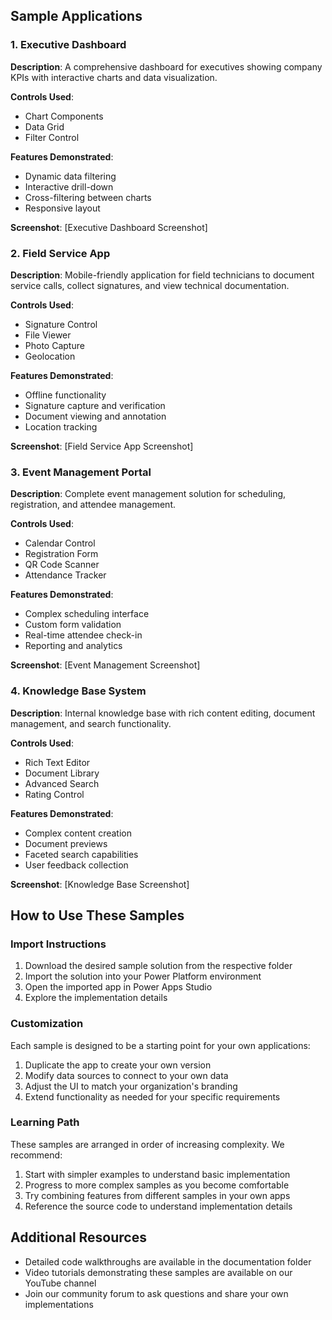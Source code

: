 

## Sample Applications

### 1. Executive Dashboard

**Description**: A comprehensive dashboard for executives showing company KPIs with interactive charts and data visualization.

**Controls Used**:
- Chart Components
- Data Grid
- Filter Control

**Features Demonstrated**:
- Dynamic data filtering
- Interactive drill-down
- Cross-filtering between charts
- Responsive layout

**Screenshot**: [Executive Dashboard Screenshot]

### 2. Field Service App

**Description**: Mobile-friendly application for field technicians to document service calls, collect signatures, and view technical documentation.

**Controls Used**:
- Signature Control
- File Viewer
- Photo Capture
- Geolocation

**Features Demonstrated**:
- Offline functionality
- Signature capture and verification
- Document viewing and annotation
- Location tracking

**Screenshot**: [Field Service App Screenshot]

### 3. Event Management Portal

**Description**: Complete event management solution for scheduling, registration, and attendee management.

**Controls Used**:
- Calendar Control
- Registration Form
- QR Code Scanner
- Attendance Tracker

**Features Demonstrated**:
- Complex scheduling interface
- Custom form validation
- Real-time attendee check-in
- Reporting and analytics

**Screenshot**: [Event Management Screenshot]

### 4. Knowledge Base System

**Description**: Internal knowledge base with rich content editing, document management, and search functionality.

**Controls Used**:
- Rich Text Editor
- Document Library
- Advanced Search
- Rating Control

**Features Demonstrated**:
- Complex content creation
- Document previews
- Faceted search capabilities
- User feedback collection

**Screenshot**: [Knowledge Base Screenshot]

## How to Use These Samples

### Import Instructions

1. Download the desired sample solution from the respective folder
2. Import the solution into your Power Platform environment
3. Open the imported app in Power Apps Studio
4. Explore the implementation details

### Customization

Each sample is designed to be a starting point for your own applications:

1. Duplicate the app to create your own version
2. Modify data sources to connect to your own data
3. Adjust the UI to match your organization's branding
4. Extend functionality as needed for your specific requirements

### Learning Path

These samples are arranged in order of increasing complexity. We recommend:

1. Start with simpler examples to understand basic implementation
2. Progress to more complex samples as you become comfortable
3. Try combining features from different samples in your own apps
4. Reference the source code to understand implementation details

## Additional Resources

- Detailed code walkthroughs are available in the documentation folder
- Video tutorials demonstrating these samples are available on our YouTube channel
- Join our community forum to ask questions and share your own implementations
